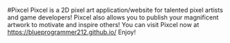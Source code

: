 #Pixcel
Pixcel is a 2D pixel art application/website for talented pixel artists and game developers! Pixcel also allows you to publish your magnificent artwork to motivate and inspire others! You can visit Pixcel now at https://blueprogrammer212.github.io/ Enjoy!
